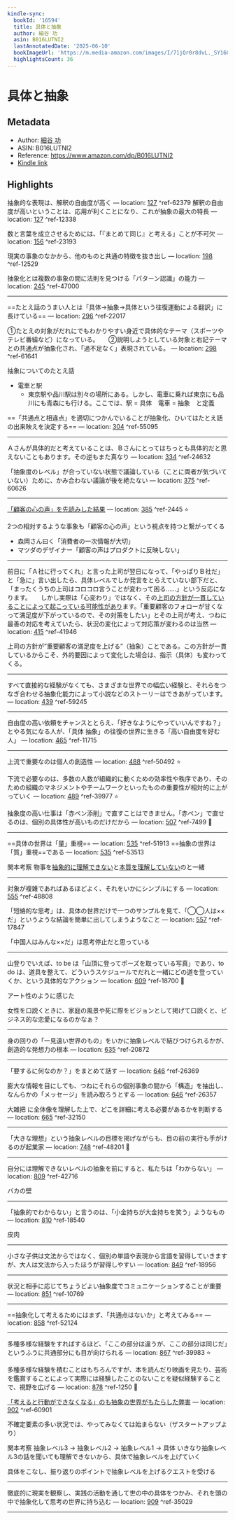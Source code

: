 ```yaml
---
kindle-sync:
  bookId: '16594'
  title: 具体と抽象
  author: 細谷 功
  asin: B016LUTNI2
  lastAnnotatedDate: '2025-06-10'
  bookImageUrl: 'https://m.media-amazon.com/images/I/71jQr0r8dvL._SY160.jpg'
  highlightsCount: 36
---
```

# 具体と抽象
## Metadata
* Author: [細谷 功](https://www.amazon.comundefined)
* ASIN: B016LUTNI2
* Reference: https://www.amazon.com/dp/B016LUTNI2
* [Kindle link](kindle://book?action=open&asin=B016LUTNI2)

## Highlights
抽象的な表現は、解釈の自由度が高く — location: [127](kindle://book?action=open&asin=B016LUTNI2&location=127) ^ref-62379
解釈の自由度が高いということは、応用が利くことになり、これが抽象の最大の特長 — location: [127](kindle://book?action=open&asin=B016LUTNI2&location=127) ^ref-12338

数と言葉を成立させるためには、「『まとめて同じ』と考える」ことが不可欠 — location: [156](kindle://book?action=open&asin=B016LUTNI2&location=156) ^ref-23193

現実の事象のなかから、他のものと共通の特徴を抜き出し — location: [198](kindle://book?action=open&asin=B016LUTNI2&location=198) ^ref-12529

抽象化とは複数の事象の間に法則を見つける「パターン認識」の能力 — location: [245](kindle://book?action=open&asin=B016LUTNI2&location=245) ^ref-47000

---
==たとえ話のうまい人とは「具体→抽象→具体という往復運動による翻訳」に 長けている== — location: [296](kindle://book?action=open&asin=B016LUTNI2&location=296) ^ref-22017

①たとえの対象がだれにでもわかりやすい身近で具体的なテーマ（スポーツやテレビ番組など）になっている。 　
②説明しようとしている対象と右記テーマとの共通点が抽象化され、「過不足なく」表現されている。 — location: [298](kindle://book?action=open&asin=B016LUTNI2&location=298) ^ref-61641

抽象についてのたとえ話
- 電車と駅
	- 東京駅や品川駅は別々の場所にある。しかし、電車に乗れば東京にも品川にも青森にも行ける。ここでは、駅 = 具体　電車 = 抽象　と定義

==「共通点と相違点」を適切につかんでいることが抽象化、ひいてはたとえ話の出来映えを決定する== — location: [304](kindle://book?action=open&asin=B016LUTNI2&location=304) ^ref-55095

---
Ａさんが具体的だと考えていることは、Ｂさんにとってはちっとも具体的だと思えないこともあります。その逆もまた真なり — location: [334](kindle://book?action=open&asin=B016LUTNI2&location=334) ^ref-24632

「抽象度のレベル」が合っていない状態で議論している（ことに両者が気づいていない）ために、かみ合わない議論が後を絶たない — location: [375](kindle://book?action=open&asin=B016LUTNI2&location=375) ^ref-60626

---
<u>「顧客の心の声」を先読みした結果</u> — location: [385](kindle://book?action=open&asin=B016LUTNI2&location=385) ^ref-2445
⭐️

2つの相対するような事象も「顧客の心の声」という視点を持つと繋がってくる
- 森岡さん曰く「消費者の一次情報が大切」
- マツダのデザイナー「顧客の声はプロダクトに反映しない」

---
前日に「Ａ社に行ってくれ」と言った上司が翌日になって、「やっぱりＢ社だ」と「急に」言い出したら、具体レベルでしか発言をとらえていない部下だと、「まったくうちの上司はコロコロ言うことが変わって困る……」という反応になります。 　
しかし実際は「心変わり」ではなく、その<u>上司の方針が一貫していることによって起こっている可能性があり</u>ます。「重要顧客のフォローが甘くなって満足度が下がっているので、その対策をしたい」とその上司が考え、つねに最善の対応を考えていたら、状況の変化によって対応策が変わるのは当然 — location: [415](kindle://book?action=open&asin=B016LUTNI2&location=415) ^ref-41946

上司の方針が”重要顧客の満足度を上げる”（抽象）ことである。この方針が一貫しているからこそ、外的要因によって変化した場合は、指示（具体）も変わってくる。

---
すべて直接的な経験がなくても、さまざまな世界での幅広い経験と、それらをつなぎ合わせる抽象化能力によって小説などのストーリーはできあがっています。 — location: [439](kindle://book?action=open&asin=B016LUTNI2&location=439) ^ref-59245

---
自由度の高い依頼をチャンスととらえ、「好きなようにやっていいんですね？」とやる気になる人が、「具体 抽象」の往復の世界に生きる「高い自由度を好む人」 — location: [465](kindle://book?action=open&asin=B016LUTNI2&location=465) ^ref-11715

---
上流で重要なのは個人の創造性 — location: [488](kindle://book?action=open&asin=B016LUTNI2&location=488) ^ref-50492
⭐️

下流で必要なのは、多数の人数が組織的に動くための効率性や秩序であり、そのための組織のマネジメントやチームワークといったものの重要性が相対的に上がっていく — location: [489](kindle://book?action=open&asin=B016LUTNI2&location=489) ^ref-39977
⭐

抽象度の高い仕事は「赤ペン添削」で直すことはできません。「赤ペン」で直せるのは、個別の具体性が高いものだけだから — location: [507](kindle://book?action=open&asin=B016LUTNI2&location=507) ^ref-7499
🍄

---
==具体の世界は「量」重視== — location: [535](kindle://book?action=open&asin=B016LUTNI2&location=535) ^ref-51913
==抽象の世界は「質」重視==である — location: [535](kindle://book?action=open&asin=B016LUTNI2&location=535) ^ref-53513

関本考察
物事を<u>抽象的に理解できない</u>と<u>本質を理解していない</u>のと一緒

---
対象が複雑であればあるほどよく、それをいかにシンプルにする — location: [555](kindle://book?action=open&asin=B016LUTNI2&location=555) ^ref-48808

「短絡的な思考」は、具体の世界だけで一つのサンプルを見て、「◯◯人は××だ」というような結論を簡単に出してしまうようなこと — location: [557](kindle://book?action=open&asin=B016LUTNI2&location=557) ^ref-17847

「中国人はみんな××だ」は思考停止だと思っている

---
山登りでいえば、to be は「山頂に登ってポーズを取っている写真」であり、to do は、道具を整えて、どういうスケジュールでだれと一緒にどの道を登っていくか、という具体的なアクション — location: [609](kindle://book?action=open&asin=B016LUTNI2&location=609) ^ref-18700
🍄

アート性のように感じた

女性を口説くときに、家庭の風景や死に際をビジョンとして掲げて口説くと、ビジネス的な恋愛になるのかなぁ？

---
身の回りの「一見遠い世界のもの」をいかに抽象レベルで結びつけられるかが、創造的な発想力の根本 — location: [635](kindle://book?action=open&asin=B016LUTNI2&location=635) ^ref-20872

---
「要するに何なのか？」をまとめて話す — location: [646](kindle://book?action=open&asin=B016LUTNI2&location=646) ^ref-26369

膨大な情報を目にしても、つねにそれらの個別事象の間から「構造」を抽出し、なんらかの「メッセージ」を読み取ろうとする — location: [646](kindle://book?action=open&asin=B016LUTNI2&location=646) ^ref-26357

大雑把 に全体像を理解した上で、どこを詳細に考える必要があるかを判断する — location: [665](kindle://book?action=open&asin=B016LUTNI2&location=665) ^ref-32150

---
「大きな理想」という抽象レベルの目標を掲げながらも、目の前の実行も手がけるのが起業家 — location: [748](kindle://book?action=open&asin=B016LUTNI2&location=748) ^ref-48201
🍄

---
自分には理解できないレベルの抽象を前にすると、私たちは「わからない」 — location: [809](kindle://book?action=open&asin=B016LUTNI2&location=809) ^ref-42716

バカの壁

---
「抽象的でわからない」と言うのは、「小金持ちが大金持ちを笑う」ようなもの — location: [810](kindle://book?action=open&asin=B016LUTNI2&location=810) ^ref-18540

皮肉

---
小さな子供は文法からではなく、個別の単語や表現から言語を習得していきますが、大人は文法から入ったほうが習得しやすい — location: [849](kindle://book?action=open&asin=B016LUTNI2&location=849) ^ref-18956

---
状況と相手に応じてちょうどよい抽象度でコミュニケーションすることが重要 — location: [851](kindle://book?action=open&asin=B016LUTNI2&location=851) ^ref-10769

---
==抽象化して考えるためにはまず、「共通点はないか」と考えてみる== — location: [858](kindle://book?action=open&asin=B016LUTNI2&location=858) ^ref-52124

---
多種多様な経験をすればするほど、「ここの部分は違うが、ここの部分は同じだ」というふうに共通部分にも目が向けられる — location: [867](kindle://book?action=open&asin=B016LUTNI2&location=867) ^ref-39983
⭐️

多種多様な経験を積むことはもちろんですが、本を読んだり映画を見たり、芸術を鑑賞することによって実際には経験したことのないことを疑似経験することで、視野を広げる — location: [878](kindle://book?action=open&asin=B016LUTNI2&location=878) ^ref-1250
🍄

<u>「考えると行動ができなくなる」のも抽象の世界がもたらした弊害</u> — location: [902](kindle://book?action=open&asin=B016LUTNI2&location=902) ^ref-60901

不確定要素の多い状況では、やってみなくては始まらない（ザスタートアップより）

関本考察
抽象レベル3 -> 抽象レベル2 -> 抽象レベル1 -> 具体
いきなり抽象レベル3の話を聞いても理解できないから、具体で抽象レベルを上げていく

具体をこなし、振り返りのポイントで抽象レベルを上げるクエストを受ける

---
徹底的に現実を観察し、実践の活動を通して世の中の具体をつかみ、それを頭の中で抽象化して思考の世界に持ち込む — location: [909](kindle://book?action=open&asin=B016LUTNI2&location=909) ^ref-35029

---
